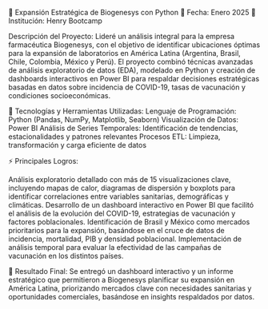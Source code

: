 🧬 Expansión Estratégica de Biogenesys con Python
📅 Fecha: Enero 2025
🏫 Institución: Henry Bootcamp

Descripción del Proyecto:
Lideré un análisis integral para la empresa farmacéutica Biogenesys, con el objetivo de identificar ubicaciones óptimas para la expansión de laboratorios en América Latina (Argentina, Brasil, Chile, Colombia, México y Perú). El proyecto combinó técnicas avanzadas de análisis exploratorio de datos (EDA), modelado en Python y creación de dashboards interactivos en Power BI para respaldar decisiones estratégicas basadas en datos sobre incidencia de COVID-19, tasas de vacunación y condiciones socioeconómicas.

🔧 Tecnologías y Herramientas Utilizadas:
Lenguaje de Programación: Python (Pandas, NumPy, Matplotlib, Seaborn)
Visualización de Datos: Power BI
Análisis de Series Temporales: Identificación de tendencias, estacionalidades y patrones relevantes
Procesos ETL: Limpieza, transformación y carga eficiente de datos

⚡ Principales Logros:

Análisis exploratorio detallado con más de 15 visualizaciones clave, incluyendo mapas de calor, diagramas de dispersión y boxplots para identificar correlaciones entre variables sanitarias, demográficas y climáticas.
Desarrollo de un dashboard interactivo en Power BI que facilitó el análisis de la evolución del COVID-19, estrategias de vacunación y factores poblacionales.
Identificación de Brasil y México como mercados prioritarios para la expansión, basándose en el cruce de datos de incidencia, mortalidad, PIB y densidad poblacional.
Implementación de análisis temporal para evaluar la efectividad de las campañas de vacunación en los distintos países.

🌟 Resultado Final:
Se entregó un dashboard interactivo y un informe estratégico que permitieron a Biogenesys planificar su expansión en América Latina, priorizando mercados clave con necesidades sanitarias y oportunidades comerciales, basándose en insights respaldados por datos.
